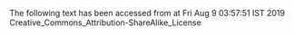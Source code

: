 The following text has been accessed from at Fri Aug 9 03:57:51 IST 2019
Creative_Commons_Attribution-ShareAlike_License
